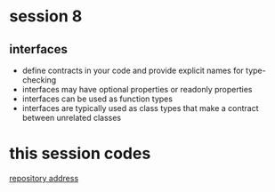 # session 8
## interfaces
- define contracts in your code and provide explicit names for type-checking
- interfaces may have optional properties or readonly properties
- interfaces can be used as function types
- interfaces are typically used as class types that make a contract between
unrelated classes

# this session codes
<a href="https://github.com/mahdic200/typescript-tutorial">repository address</a>
